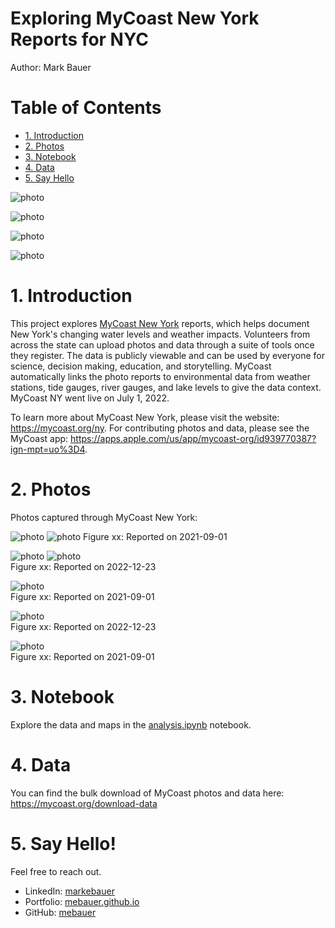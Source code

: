# Exploring MyCoast New York Reports for NYC
Author: Mark Bauer

# Table of Contents
   * [1. Introduction](#1-Introduction)
   * [2. Photos](#2-Photos)
   * [3. Notebook](#3-Notebook)
   * [4. Data](#4-Data)
   * [5. Say Hello](#5-Say-Hello)

![photo](figures/reports-nyc.png)

![photo](figures/choropleth-map.png) 

![photo](figures/nta-bar.png) 

![photo](figures/date-bar.png) 

# 1. Introduction
This project explores [MyCoast New York](https://mycoast.org/ny) reports, which helps document New York's changing water levels and weather impacts. Volunteers from across the state can upload photos and data through a suite of tools once they register. The data is publicly viewable and can be used by everyone for science, decision making, education, and storytelling. MyCoast automatically links the photo reports to environmental data from weather stations, tide gauges, river gauges, and lake levels to give the data context. MyCoast NY went live on July 1, 2022.

To learn more about MyCoast New York, please visit the website: https://mycoast.org/ny. For contributing photos and data, please see the MyCoast app: https://apps.apple.com/us/app/mycoast-org/id939770387?ign-mpt=uo%3D4.


# 2. Photos 
Photos captured through MyCoast New York:  

![photo](figures/highest-depth.png)
![photo](https://report-images.nyc3.digitaloceanspaces.com/2023/06/21194127/20210901_221628-scaled.jpg)
Figure xx: Reported on 2021-09-01 

![photo](figures/fourth-highest-depth.png) 
![photo](https://report-images.nyc3.digitaloceanspaces.com/2023/01/09205934/mckee-164th-7_30-am.png)  
Figure xx: Reported on 2022-12-23 

![photo](https://report-images.nyc3.digitaloceanspaces.com/2023/06/21194127/20210901_221628-scaled.jpg)  
Figure xx: Reported on 2021-09-01

![photo](https://report-images.nyc3.digitaloceanspaces.com/2024/01/13102745/9659b56e99a9f8aa66c00e2f63b064e97254ee00.jpg)  
Figure xx: Reported on 2022-12-23 

![photo](https://report-images.nyc3.digitaloceanspaces.com/2024/06/01190937/e1e2cfb5d430ba78b57dfa17887617e58e0141bd.jpg)  
Figure xx: Reported on 2021-09-01

# 3. Notebook 
Explore the data and maps in the [analysis.ipynb](https://github.com/mebauer/mycoast-ny-data/blob/main/analysis.ipynb) notebook.

# 4. Data
You can find the bulk download of MyCoast photos and data here: https://mycoast.org/download-data

# 5. Say Hello!
Feel free to reach out.
- LinkedIn: [markebauer](https://www.linkedin.com/in/markebauer/)   
- Portfolio: [mebauer.github.io](https://mebauer.github.io/)
- GitHub: [mebauer](https://github.com/mebauer)
